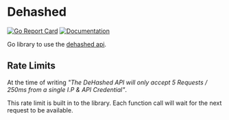 # Dehashed

[![Go Report Card](https://goreportcard.com/badge/github.com/vertoforce/go-dehashed)](https://goreportcard.com/report/github.com/vertoforce/go-dehashed)
[![Documentation](https://godoc.org/github.com/vertoforce/go-dehashed?status.svg)](https://godoc.org/github.com/vertoforce/go-dehashed)

Go library to use the [dehashed api](https://www.dehashed.com/docs).

## Rate Limits

At the time of writing _"The DeHashed API will only accept 5 Requests / 250ms from a single I.P & API Credential"_.

This rate limit is built in to the library.  Each function call will wait for the next request to be available.
